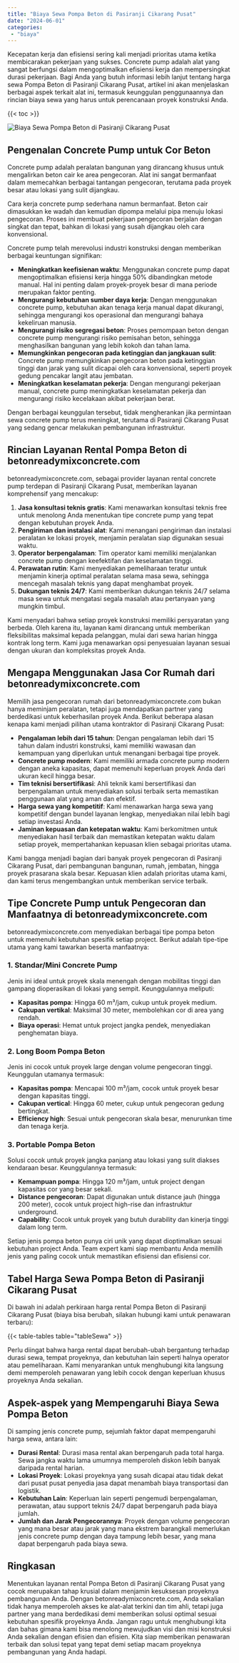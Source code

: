 ```yaml
---
title: "Biaya Sewa Pompa Beton di Pasiranji Cikarang Pusat"
date: "2024-06-01"
categories: 
 - "biaya"
---
```


Kecepatan kerja dan efisiensi sering kali menjadi prioritas utama ketika membicarakan pekerjaan yang sukses. Concrete pump adalah alat yang sangat berfungsi dalam mengoptimalkan efisiensi kerja dan mempersingkat durasi pekerjaan. Bagi Anda yang butuh informasi lebih lanjut tentang harga sewa Pompa Beton di Pasiranji Cikarang Pusat, artikel ini akan menjelaskan berbagai aspek terkait alat ini, termasuk keunggulan penggunaannya dan rincian biaya sewa yang harus untuk perencanaan proyek konstruksi Anda.

{{< toc >}}

![Biaya Sewa Pompa Beton di Pasiranji Cikarang Pusat](https://betoncor8.github.io/pump/concrete-pump%20(27).png)

## Pengenalan Concrete Pump untuk Cor Beton

Concrete pump adalah peralatan bangunan yang dirancang khusus untuk mengalirkan beton cair ke area pengecoran. Alat ini sangat bermanfaat dalam memecahkan berbagai tantangan pengecoran, terutama pada proyek besar atau lokasi yang sulit dijangkau.

Cara kerja concrete pump sederhana namun bermanfaat. Beton cair dimasukkan ke wadah dan kemudian dipompa melalui pipa menuju lokasi pengecoran. Proses ini membuat pekerjaan pengecoran berjalan dengan singkat dan tepat, bahkan di lokasi yang susah dijangkau oleh cara konvensional.

Concrete pump telah merevolusi industri konstruksi dengan memberikan berbagai keuntungan signifikan:

- **Meningkatkan keefisienan waktu**: Menggunakan concrete pump dapat mengoptimalkan efisiensi kerja hingga 50% dibandingkan metode manual. Hal ini penting dalam proyek-proyek besar di mana periode merupakan faktor penting.
- **Mengurangi kebutuhan sumber daya kerja**: Dengan menggunakan concrete pump, kebutuhan akan tenaga kerja manual dapat dikurangi, sehingga mengurangi kos operasional dan mengurangi bahaya kekeliruan manusia.
- **Mengurangi risiko segregasi beton**: Proses pemompaan beton dengan concrete pump mengurangi risiko pemisahan beton, sehingga menghasilkan bangunan yang lebih kokoh dan tahan lama.
- **Memungkinkan pengecoran pada ketinggian dan jangkauan sulit**: Concrete pump memungkinkan pengecoran beton pada ketinggian tinggi dan jarak yang sulit dicapai oleh cara konvensional, seperti proyek gedung pencakar langit atau jembatan.
- **Meningkatkan keselamatan pekerja**: Dengan mengurangi pekerjaan manual, concrete pump meningkatkan keselamatan pekerja dan mengurangi risiko kecelakaan akibat pekerjaan berat.

Dengan berbagai keunggulan tersebut, tidak mengherankan jika permintaan sewa concrete pump terus meningkat, terutama di Pasiranji Cikarang Pusat yang sedang gencar melakukan pembangunan infrastruktur.

## Rincian Layanan Rental Pompa Beton di betonreadymixconcrete.com

betonreadymixconcrete.com, sebagai provider layanan rental concrete pump terdepan di Pasiranji Cikarang Pusat, memberikan layanan komprehensif yang mencakup:

1. **Jasa konsultasi teknis gratis**: Kami menawarkan konsultasi teknis free untuk menolong Anda menentukan tipe concrete pump yang tepat dengan kebutuhan proyek Anda.
2. **Pengiriman dan instalasi alat**: Kami menangani pengiriman dan instalasi peralatan ke lokasi proyek, menjamin peralatan siap digunakan sesuai waktu.
3. **Operator berpengalaman**: Tim operator kami memiliki menjalankan concrete pump dengan keefektifan dan keselamatan tinggi.
4. **Perawatan rutin**: Kami menyediakan pemeliharaan teratur untuk menjamin kinerja optimal peralatan selama masa sewa, sehingga mencegah masalah teknis yang dapat menghambat proyek.
5. **Dukungan teknis 24/7**: Kami memberikan dukungan teknis 24/7 selama masa sewa untuk mengatasi segala masalah atau pertanyaan yang mungkin timbul.

Kami menyadari bahwa setiap proyek konstruksi memiliki persyaratan yang berbeda. Oleh karena itu, layanan kami dirancang untuk memberikan fleksibilitas maksimal kepada pelanggan, mulai dari sewa harian hingga kontrak long term. Kami juga menawarkan opsi penyesuaian layanan sesuai dengan ukuran dan kompleksitas proyek Anda.

## Mengapa Menggunakan Jasa Cor Rumah dari betonreadymixconcrete.com

Memilih jasa pengecoran rumah dari betonreadymixconcrete.com bukan hanya meminjam peralatan, tetapi juga mendapatkan partner yang berdedikasi untuk keberhasilan proyek Anda. Berikut beberapa alasan kenapa kami menjadi pilihan utama kontraktor di Pasiranji Cikarang Pusat:

- **Pengalaman lebih dari 15 tahun**: Dengan pengalaman lebih dari 15 tahun dalam industri konstruksi, kami memiliki wawasan dan kemampuan yang diperlukan untuk menangani berbagai tipe proyek.
- **Concrete pump modern**: Kami memiliki armada concrete pump modern dengan aneka kapasitas, dapat memenuhi keperluan proyek Anda dari ukuran kecil hingga besar.
- **Tim teknisi bersertifikasi**: Ahli teknik kami bersertifikasi dan berpengalaman untuk menyediakan solusi terbaik serta memastikan penggunaan alat yang aman dan efektif.
- **Harga sewa yang kompetitif**: Kami menawarkan harga sewa yang kompetitif dengan bundel layanan lengkap, menyediakan nilai lebih bagi setiap investasi Anda.
- **Jaminan kepuasan dan ketepatan waktu**: Kami berkomitmen untuk menyediakan hasil terbaik dan memastikan ketepatan waktu dalam setiap proyek, mempertahankan kepuasan klien sebagai prioritas utama.

Kami bangga menjadi bagian dari banyak proyek pengecoran di Pasiranji Cikarang Pusat, dari pembangunan bangunan, rumah, jembatan, hingga proyek prasarana skala besar. Kepuasan klien adalah prioritas utama kami, dan kami terus mengembangkan untuk memberikan service terbaik.

## Tipe Concrete Pump untuk Pengecoran dan Manfaatnya di betonreadymixconcrete.com

betonreadymixconcrete.com menyediakan berbagai tipe pompa beton untuk memenuhi kebutuhan spesifik setiap project. Berikut adalah tipe-tipe utama yang kami tawarkan beserta manfaatnya:

### 1\. Standar/Mini Concrete Pump

Jenis ini ideal untuk proyek skala menengah dengan mobilitas tinggi dan gampang dioperasikan di lokasi yang sempit. Keunggulannya meliputi:

- **Kapasitas pompa**: Hingga 60 m³/jam, cukup untuk proyek medium.
- **Cakupan vertikal**: Maksimal 30 meter, membolehkan cor di area yang rendah.
- **Biaya operasi**: Hemat untuk project jangka pendek, menyediakan penghematan biaya.

### 2\. Long Boom Pompa Beton

Jenis ini cocok untuk proyek large dengan volume pengecoran tinggi. Keunggulan utamanya termasuk:

- **Kapasitas pompa**: Mencapai 100 m³/jam, cocok untuk proyek besar dengan kapasitas tinggi.
- **Cakupan vertical**: Hingga 60 meter, cukup untuk pengecoran gedung bertingkat.
- **Efficiency high**: Sesuai untuk pengecoran skala besar, menurunkan time dan tenaga kerja.

### 3\. Portable Pompa Beton

Solusi cocok untuk proyek jangka panjang atau lokasi yang sulit diakses kendaraan besar. Keunggulannya termasuk:

- **Kemampuan pompa**: Hingga 120 m³/jam, untuk project dengan kapasitas cor yang besar sekali.
- **Distance pengecoran**: Dapat digunakan untuk distance jauh (hingga 200 meter), cocok untuk project high-rise dan infrastruktur underground.
- **Capability**: Cocok untuk proyek yang butuh durability dan kinerja tinggi dalam long term.

Setiap jenis pompa beton punya ciri unik yang dapat dioptimalkan sesuai kebutuhan project Anda. Team expert kami siap membantu Anda memilih jenis yang paling cocok untuk memastikan efisiensi dan efisiensi cor.

## Tabel Harga Sewa Pompa Beton di Pasiranji Cikarang Pusat

Di bawah ini adalah perkiraan harga rental Pompa Beton di Pasiranji Cikarang Pusat (biaya bisa berubah, silakan hubungi kami untuk penawaran terbaru):

{{< table-tables table="tableSewa" >}}

Perlu diingat bahwa harga rental dapat berubah-ubah bergantung terhadap durasi sewa, tempat proyeknya, dan kebutuhan lain seperti halnya operator atau pemeliharaan. Kami menyarankan untuk menghubungi kita langsung demi memperoleh penawaran yang lebih cocok dengan keperluan khusus proyeknya Anda sekalian.

## Aspek-aspek yang Mempengaruhi Biaya Sewa Pompa Beton

Di samping jenis concrete pump, sejumlah faktor dapat mempengaruhi harga sewa, antara lain:

- **Durasi Rental**: Durasi masa rental akan berpengaruh pada total harga. Sewa jangka waktu lama umumnya memperoleh diskon lebih banyak daripada rental harian.
- **Lokasi Proyek**: Lokasi proyeknya yang susah dicapai atau tidak dekat dari pusat pusat penyedia jasa dapat menambah biaya transportasi dan logistik.
- **Kebutuhan Lain**: Keperluan lain seperti pengemudi berpengalaman, perawatan, atau support teknis 24/7 dapat berpengaruh pada biaya jumlah.
- **Jumlah dan Jarak Pengecorannya**: Proyek dengan volume pengecoran yang mana besar atau jarak yang mana ekstrem barangkali memerlukan jenis concrete pump dengan daya tampung lebih besar, yang mana dapat berpengaruh pada biaya sewa.

## Ringkasan

Menentukan layanan rental Pompa Beton di Pasiranji Cikarang Pusat yang cocok merupakan tahap krusial dalam menjamin kesuksesan proyeknya pembangunan Anda. Dengan betonreadymixconcrete.com, Anda sekalian tidak hanya memperoleh akses ke alat-alat terkini dan tim ahli, tetapi juga partner yang mana berdedikasi demi memberikan solusi optimal sesuai kebutuhan spesifik proyeknya Anda. Jangan ragu untuk menghubungi kita dan bahas gimana kami bisa menolong mewujudkan visi dan misi konstruksi Anda sekalian dengan efisien dan efisien. Kita siap memberikan penawaran terbaik dan solusi tepat yang tepat demi setiap macam proyeknya pembangunan yang Anda hadapi.

